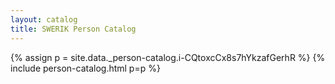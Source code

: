 ```yaml
---
layout: catalog
title: SWERIK Person Catalog
---
```

{% assign p = site.data._person-catalog.i-CQtoxcCx8s7hYkzafGerhR %}
{% include person-catalog.html p=p %}

